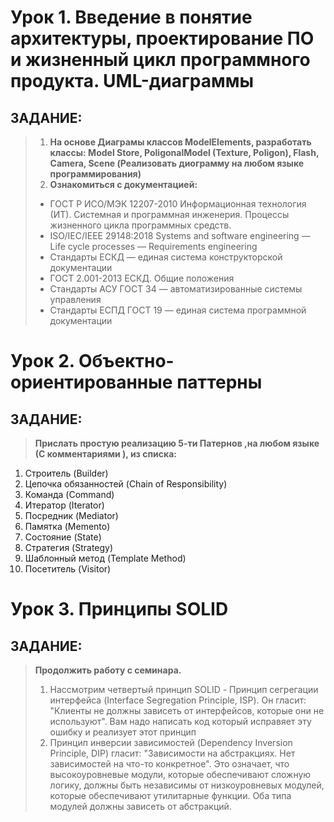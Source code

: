 # Урок 1. Введение в понятие архитектуры, проектирование ПО и жизненный цикл программного продукта. UML-диаграммы
## ЗАДАНИЕ:
> 1. **На основе Диаграмы классов ModelElements, разработать классы: Model Store, PoligonalModel (Texture, Poligon), Flash, Camera, Scene (Реализовать диограмму на любом языке программирования)**
> 2. **Ознакомиться с документацией:**
> - ГОСТ Р ИСО/МЭК 12207-2010 Информационная технология (ИТ). Системная и программная инженерия. Процессы жизненного цикла программных средств.
> - ISO/IEC/IEEE 29148:2018 Systems and software engineering — Life cycle processes — Requirements engineering
> - Стандарты ЕСКД — единая система конструкторской документации
> - ГОСТ 2.001-2013 ЕСКД. Общие положения
> - Стандарты АСУ ГОСТ 34 — автоматизированные системы управления
> - Стандарты ЕСПД ГОСТ 19 — единая система программной документации

# Урок 2. Объектно-ориентированные паттерны
## ЗАДАНИЕ:
> **Прислать простую реализацию 5-ти Патернов ,на любом языке (С комментариями ), из списка:** 
1. Строитель (Builder)
2. Цепочка обязанностей (Chain of Responsibility)
3. Команда (Command)
4. Итератор (Iterator)
5. Посредник (Mediator)
6. Памятка (Memento)
7. Состояние (State)
8. Стратегия (Strategy)
9. Шаблонный метод (Template Method)
10. Посетитель (Visitor)

# Урок 3. Принципы SOLID
## ЗАДАНИЕ:
> **Продолжить работу с семинара.**
> 1. Hассмотрим четвертый принцип SOLID - Принцип сегрегации интерфейса (Interface Segregation Principle, ISP). Он гласит: "Клиенты не должны зависеть от интерфейсов, которые они не используют".
> Вам надо написать код который исправяет эту ошибку и реализует этот принцип
> 2. Принцип инверсии зависимостей (Dependency Inversion Principle, DIP) гласит: "Зависимости на абстракциях. Нет зависимостей на что-то конкретное". Это означает, что высокоуровневые модули, которые обеспечивают сложную логику, должны быть независимы от низкоуровневых модулей, которые обеспечивают утилитарные функции. Оба типа модулей должны зависеть от абстракций. 